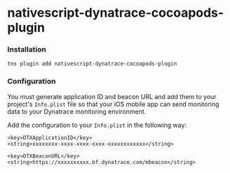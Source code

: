 # nativescript-dynatrace-cocoapods-plugin

### Installation 

`tns plugin add nativescript-dynatrace-cocoapods-plugin`

### Configuration

You must generate application ID and beacon URL and add them to your project's `Info.plist` file so that your iOS mobile app can send monitoring data to your Dynatrace monitoring environment.

Add the configuration to your `Info.plist` in the following way:

`<key>DTXApplicationID</key>`  
`<string>xxxxxxxx-xxxx-xxxx-xxxx-xxxxxxxxxxxx</string>`

`<key>DTXBeaconURL</key>`
`<string>https://xxxxxxxxxx.bf.dynatrace.com/mbeacon</string>`
